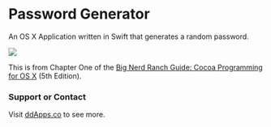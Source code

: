 # Password Generator
An OS X Application written in Swift that generates a random password. 

![](https://raw.githubusercontent.com/duliodenis/PasswordGenerator/master/art/cocoa-cover.jpg)

This is from Chapter One of the [Big Nerd Ranch Guide: Cocoa Programming for OS X](https://www.bignerdranch.com/we-write/cocoa-programming/) (5th Edition).

### Support or Contact
Visit [ddApps.co](http://ddapps.co) to see more.